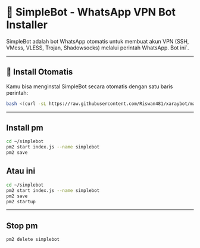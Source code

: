 # 🤖 SimpleBot - WhatsApp VPN Bot Installer

SimpleBot adalah bot WhatsApp otomatis untuk membuat akun VPN (SSH, VMess, VLESS, Trojan, Shadowsocks) melalui perintah WhatsApp. Bot ini`.

---

## 🚀 Install Otomatis

Kamu bisa menginstal SimpleBot secara otomatis dengan satu baris perintah:

```bash
bash <(curl -sL https://raw.githubusercontent.com/Riswan481/xaraybot/main/install.sh)
```
---
## Install pm
```bash
cd ~/simplebot
pm2 start index.js --name simplebot
pm2 save
```
## Atau ini 
```bash
cd ~/simplebot
pm2 start index.js --name simplebot
pm2 save
pm2 startup
```
---

## Stop pm

```bash
pm2 delete simplebot
```

